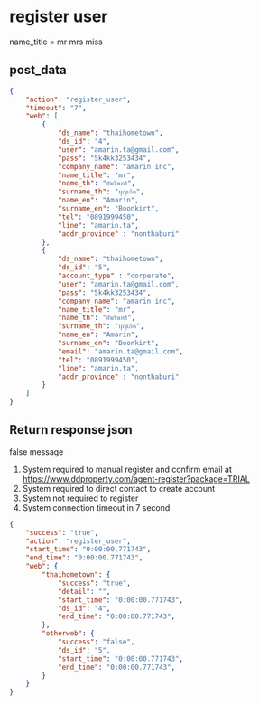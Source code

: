 # register user

name_title = mr mrs miss

## post_data
~~~json
{
    "action": "register_user",
    "timeout": "7",
    "web": [
        {
            "ds_name": "thaihometown",
            "ds_id": "4",
            "user": "amarin.ta@gmail.com",
            "pass": "5k4kk3253434",
            "company_name": "amarin inc",
            "name_title": "mr",
            "name_th": "อัมรินทร์",
            "surname_th": "บุญเกิด",
            "name_en": "Amarin",
            "surname_en": "Boonkirt",
            "tel": "0891999450",
            "line": "amarin.ta",
            "addr_province" : "nonthaburi"            
        },
        {
            "ds_name": "thaihometown",
            "ds_id": "5",
            "account_type" : "corperate",
            "user": "amarin.ta@gmail.com",
            "pass": "5k4kk3253434",
            "company_name": "amarin inc",
            "name_title": "mr",
            "name_th": "อัมรินทร์",
            "surname_th": "บุญเกิด",
            "name_en": "Amarin",
            "surname_en": "Boonkirt",
            "email": "amarin.ta@gmail.com",
            "tel": "0891999450",
            "line": "amarin.ta",
            "addr_province" : "nonthaburi"
        }
    ]
}
~~~

## Return response json
false message

1. System required to manual register and confirm email at https://www.ddproperty.com/agent-register?package=TRIAL
2. System required to direct contact to create account
3. System not required to register
4. System connection timeout in 7 second

~~~json
{
    "success": "true",
    "action": "register_user",
    "start_time": "0:00:00.771743",
    "end_time": "0:00:00.771743",
    "web": {
        "thaihometown": {
            "success": "true",
            "detail": "",
            "start_time": "0:00:00.771743",
            "ds_id": "4",
            "end_time": "0:00:00.771743",
        },
        "otherweb": {
            "success": "false",
            "ds_id": "5",
            "start_time": "0:00:00.771743",
            "end_time": "0:00:00.771743",
        }
    }
}
~~~
